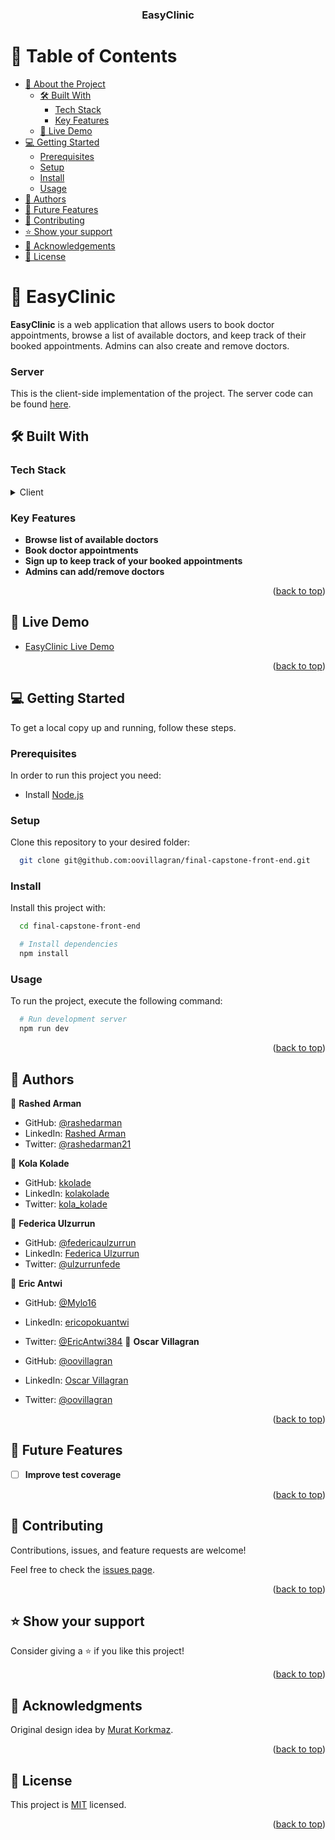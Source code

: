 <a name="readme-top"></a>

<div align="center">
  <h3><b>EasyClinic</b></h3>
</div>

<!-- TABLE OF CONTENTS -->

# 📗 Table of Contents

- [📖 About the Project](#about-project)
  - [🛠 Built With](#built-with)
    - [Tech Stack](#tech-stack)
    - [Key Features](#key-features)
  - [🚀 Live Demo](#live-demo)
- [💻 Getting Started](#getting-started)
  - [Prerequisites](#prerequisites)
  - [Setup](#setup)
  - [Install](#install)
  - [Usage](#usage)
- [👥 Authors](#authors)
- [🔭 Future Features](#future-features)
- [🤝 Contributing](#contributing)
- [⭐️ Show your support](#support)
- [🙏 Acknowledgements](#acknowledgements)
- [📝 License](#license)

<!-- PROJECT DESCRIPTION -->

# 📖 EasyClinic <a name="about-project"></a>

**EasyClinic** is a web application that allows users to book doctor appointments, browse a list of available doctors, and keep track of their booked appointments. Admins can also create and remove doctors.

### Server

This is the client-side implementation of the project. The server code can be found [here](https://github.com/oovillagran/final-capstone-back-end/).

## 🛠 Built With <a name="built-with"></a>

### Tech Stack <a name="tech-stack"></a>

<details>
  <summary>Client</summary>
  <ul>
    <li><a href="https://reactjs.org/">React.js</a></li>
    <li><a href="https://redux.js.org/">Redux</a></li>
    <li><a href="https://reactrouter.com/en/main">React Router</a></li>
    <li><a href="https://mantine.dev/">Mantine</a></li>
  </ul>
</details>

<!-- Features -->

### Key Features <a name="key-features"></a>

- **Browse list of available doctors**
- **Book doctor appointments**
- **Sign up to keep track of your booked appointments**
- **Admins can add/remove doctors**

<p align="right">(<a href="#readme-top">back to top</a>)</p>

<!-- LIVE DEMO -->

## 🚀 Live Demo <a name="live-demo"></a>

- [EasyClinic Live Demo](https://easyclinic-client.vercel.app/)

<p align="right">(<a href="#readme-top">back to top</a>)</p>

<!-- GETTING STARTED -->

## 💻 Getting Started <a name="getting-started"></a>

To get a local copy up and running, follow these steps.

### Prerequisites

In order to run this project you need:

- Install [Node.js](https://nodejs.org/)

### Setup

Clone this repository to your desired folder:

```sh
  git clone git@github.com:oovillagran/final-capstone-front-end.git
```

### Install

Install this project with:

```sh
  cd final-capstone-front-end

  # Install dependencies
  npm install
```

### Usage

To run the project, execute the following command:

```sh
  # Run development server
  npm run dev
```

<p align="right">(<a href="#readme-top">back to top</a>)</p>

<!-- AUTHORS -->

## 👥 Authors <a name="authors"></a>

👤 **Rashed Arman**

- GitHub: [@rashedarman](https://github.com/rashedarman)
- LinkedIn: [Rashed Arman](https://linkedin.com/in/rashedarman)
- Twitter: [@rashedarman21](https://twitter.com/rashedarman21)

👤 **Kola Kolade**

- GitHub: [kkolade](https://github.com/kkolade)
- LinkedIn: [kolakolade](https://linkedin.com/in/kolakolade)
- Twitter: [kola_kolade](https://twitter.com/kola_kolade)

👤 **Federica Ulzurrun**

- GitHub: [@federicaulzurrun](https://github.com/federicaulzurrun)
- LinkedIn: [Federica Ulzurrun](https://www.linkedin.com/in/federicaulzurrun/)
- Twitter: [@ulzurrunfede](https://mobile.twitter.com/ulzurrunfede)

👤 **Eric Antwi**

- GitHub: [@Mylo16](https://github.com/Mylo16)
- LinkedIn: [ericopokuantwi](https://www.linkedin.com/in/ericopokuantwi/)
- Twitter: [@EricAntwi384](https://twitter.com/EricAntwi384)
  👤 **Oscar Villagran**

- GitHub: [@oovillagran](https://github.com/oovillagran)
- LinkedIn: [Oscar Villagran](https://www.linkedin.com/in/oovillagran/)
- Twitter: [@oovillagran](https://twitter.com/oovillagran)

<p align="right">(<a href="#readme-top">back to top</a>)</p>

<!-- FUTURE FEATURES -->

## 🔭 Future Features <a name="future-features"></a>

- [ ] **Improve test coverage**

<p align="right">(<a href="#readme-top">back to top</a>)</p>

<!-- CONTRIBUTING -->

## 🤝 Contributing <a name="contributing"></a>

Contributions, issues, and feature requests are welcome!

Feel free to check the [issues page](../../issues/).

<p align="right">(<a href="#readme-top">back to top</a>)</p>

<!-- SUPPORT -->

## ⭐️ Show your support <a name="support"></a>

Consider giving a ⭐️ if you like this project!

<p align="right">(<a href="#readme-top">back to top</a>)</p>

<!-- ACKNOWLEDGEMENTS -->

## 🙏 Acknowledgments <a name="acknowledgements"></a>

Original design idea by [Murat Korkmaz](https://www.behance.net/gallery/26425031/Vespa-Responsive-Redesign).

<p align="right">(<a href="#readme-top">back to top</a>)</p>

<!-- LICENSE -->

## 📝 License <a name="license"></a>

This project is [MIT](./LICENSE) licensed.

<p align="right">(<a href="#readme-top">back to top</a>)</p>
